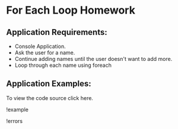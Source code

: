 # For Each Loop Homework

## Application Requirements:
- Console Application.
- Ask the user for a name.
- Continue adding names until the user doesn't want to add more.
- Loop through each name using foreach

## Application Examples:
To view the code source click here.

!example

!errors